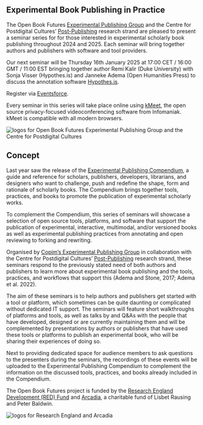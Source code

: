 ## Experimental Book Publishing in Practice

The Open Book Futures [Experimental Publishing Group](https://copim.pubpub.org/experimental-publishing-group) and the Centre for Postdigital Cultures’ [Post-Publishing](https://postpublishing.postdigitalcultures.org) research strand are pleased to present a seminar series for for those interested in experimental scholarly book publishing throughout 2024 and 2025. Each seminar will bring together authors and publishers with software and tool providers. 

Our next seminar will be Thursday 16th January 2025 at 17:00 CET / 16:00 GMT / 11:00 EST bringing together author Remi Kalir (Duke University) with Sonja Visser (Hypothes.is) and Janneke Adema (Open Humanities Press) to discuss the annotation software [Hypothes.is](https://compendium.copim.ac.uk/tools/27).

Register via [Eventsforce](https://www.eventsforce.net/cugroup/frontend/reg/thome.csp?pageID=566861&eventID=2038).

Every seminar in this series will take place online using [kMeet](https://www.infomaniak.com/en/kmeet), the open source privacy-focused videoconferencing software from Infomaniak. kMeet is compatible with all modern browsers.


![logos for Open Book Futures Experimental Publishing Group and the Centre for Postdigital Cultures](/static/images/seminar_logos.png)


## Concept

Last year saw the release of the [Experimental Publishing Compendium](https://compendium.copim.ac.uk/), a guide and reference for scholars, publishers, developers, librarians, and designers who want to challenge, push and redefine the shape, form and rationale of scholarly books. The Compendium brings together tools, practices, and books to promote the publication of experimental scholarly works. 

To complement the Compendium, this series of seminars will showcase a selection of open source tools, platforms, and software that support the publication of experimental, interactive, multimodal, and/or versioned books as well as experimental publishing practices from annotating and open reviewing to forking and rewriting. 

Organised by [Copim’s Experimental Publishing Group](https://copim.pubpub.org/experimental-publishing-group) in collaboration with the Centre for Postdigital Cultures’ [Post-Publishing](https://postpublishing.postdigitalcultures.org) research strand, these seminars respond to the previously stated need of both authors and publishers to learn more about experimental book publishing and the tools, practices, and workflows that support this (Adema and Stone, 2017; Adema et al. 2022).

The aim of these seminars is to help authors and publishers get started with a tool or platform, which sometimes can be quite daunting or complicated without dedicated IT support. The seminars will feature short walkthroughs of platforms and tools, as well as talks by and Q&As with the people that have developed, designed or are currently maintaining them and will be complemented by presentations by authors or publishers that have used these tools or platforms to publish an experimental book, who will be sharing their experiences of doing so. 

Next to providing dedicated space for audience members to ask questions to the presenters during the seminars, the recordings of these events will be uploaded to the Experimental Publishing Compendium to complement the information on the discussed tools, practices, and books already included in the Compendium.

The Open Book Futures project is funded by the [Research England Development (RED) Fund](https://re.ukri.org/funding/our-funds-overview/research-england-development-red-fund/) and [Arcadia](https://www.arcadiafund.org.uk/), a charitable fund of Lisbet Rausing and Peter Baldwin.

![logos for Research England and Arcadia](/static/images/funder_logos.png)